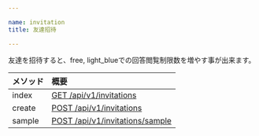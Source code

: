 ```yaml
---

name: invitation
title: 友達招待

---
```


友達を招待すると、free, light_blueでの回答閲覧制限数を増やす事が出来ます。

|メソッド|概要|
|:---|:---|
|index|[GET /api/v1/invitations](#invitation_index)|
|create|[POST /api/v1/invitations](#invitation_create)|
|sample|[POST /api/v1/invitations/sample](#invitation_sample)|